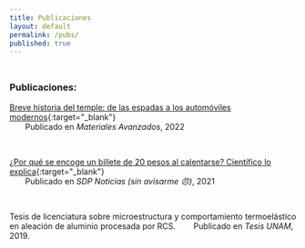 ```yaml
---
title: Publicaciones
layout: default
permalink: /pubs/
published: true
---
```


<hr style="height:8px; visibility:hidden;" />

### Publicaciones:

[Breve historia del temple: de las espadas a los automóviles modernos](https://www.iim.unam.mx/MA/36){:target="_blank"}  
&nbsp;&nbsp;&nbsp;&nbsp;&nbsp;&nbsp; Publicado en _Materiales Avanzados_, 2022

<br>



[¿Por qué se encoge un billete de 20 pesos al calentarse? Científico lo explica](https://www.sdpnoticias.com/estilo-de-vida/por-que-se-encoge-un-billete-de-20-pesos-al-calentarse-cientifico-lo-explica/){:target="_blank"}  
&nbsp;&nbsp;&nbsp;&nbsp;&nbsp;&nbsp; Publicado en _SDP Noticias (sin avisarme :angry:)_, 2021

<br>

Tesis de licenciatura sobre microestructura y comportamiento termoelástico en aleación de aluminio procesada por RCS. &nbsp;&nbsp;&nbsp;&nbsp;&nbsp;&nbsp; Publicado en _Tesis UNAM_, 2019. 


<br>
